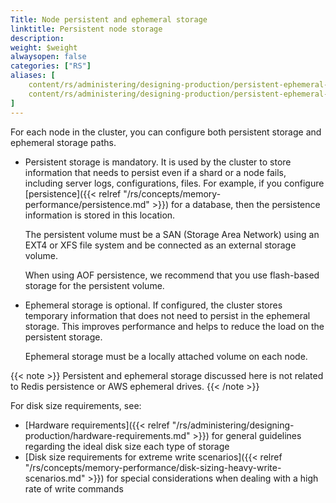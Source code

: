 ```yaml
---
Title: Node persistent and ephemeral storage
linktitle: Persistent node storage
description:
weight: $weight
alwaysopen: false
categories: ["RS"]
aliases: [
    content/rs/administering/designing-production/persistent-ephemeral-storage.md,
    content/rs/administering/designing-production/persistent-ephemeral-storage/,
]
---
```

For each node in the cluster, you can configure both persistent
storage and ephemeral storage paths.

- Persistent storage is mandatory. It is used by the cluster to store
    information that needs to persist even if a shard or a node fails,
    including server logs, configurations, files.
    For example, if you configure [persistence]({{< relref "/rs/concepts/memory-performance/persistence.md" >}})
    for a database,
    then the persistence information is stored in this location.
    
    The persistent volume must be a SAN (Storage Area Network)
    using an EXT4 or XFS file system and be connected as an external storage volume. 
    
    When using AOF persistence, we recommend that you use flash-based storage
    for the persistent volume.
    
- Ephemeral storage is optional. If configured, the cluster stores temporary information
    that does not need to persist in the ephemeral storage.
    This improves performance and helps to reduce the load on the persistent storage.
    
    Ephemeral storage must be a locally attached volume on each node.

{{< note >}}
Persistent and ephemeral storage discussed here is not related
to Redis persistence or AWS ephemeral drives.
{{< /note >}}

For disk size requirements, see:

- [Hardware
    requirements]({{< relref "/rs/administering/designing-production/hardware-requirements.md" >}})
    for general guidelines regarding the ideal disk size each type of
    storage
- [Disk size requirements for extreme write
    scenarios]({{< relref "/rs/concepts/memory-performance/disk-sizing-heavy-write-scenarios.md" >}})
    for special considerations when dealing with a high rate of write
    commands
